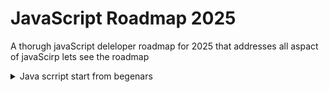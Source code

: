 # JavaScript Roadmap 2025
A thorugh javaScript deleloper roadmap for 2025 that addresses all aspact of javaScirp lets see the roadmap 
<details>
  <summary>Java scrript start from begenars</summary>
  You should know and be comfortable with **all of the follwing;**
</details>
